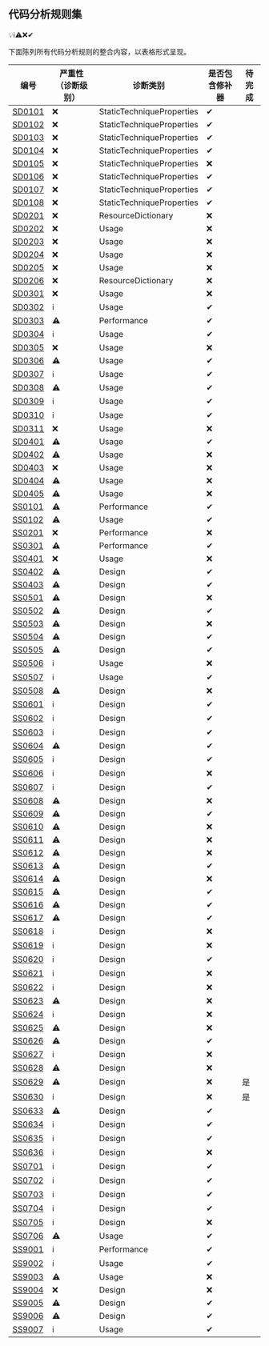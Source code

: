 ## 代码分析规则集

💡ℹ⚠❌✔

下面陈列所有代码分析规则的整合内容，以表格形式呈现。

| 编号                                      | 严重性（诊断级别） | 诊断类别                  | 是否包含修补器 | 待完成 |
| ----------------------------------------- | ------------------ | ------------------------- | -------------- | ------ |
| [SD0101](rules/Rule-SD0101) | ❌                  | StaticTechniqueProperties | ✔              |        |
| [SD0102](rules/Rule-SD0102) | ❌                  | StaticTechniqueProperties | ✔              |        |
| [SD0103](rules/Rule-SD0103) | ❌                  | StaticTechniqueProperties | ✔              |        |
| [SD0104](rules/Rule-SD0104) | ❌                  | StaticTechniqueProperties | ✔              |        |
| [SD0105](rules/Rule-SD0105) | ❌                  | StaticTechniqueProperties | ❌              |        |
| [SD0106](rules/Rule-SD0106) | ❌                  | StaticTechniqueProperties | ✔              |        |
| [SD0107](rules/Rule-SD0107) | ❌                  | StaticTechniqueProperties | ✔              |        |
| [SD0108](rules/Rule-SD0108) | ❌                  | StaticTechniqueProperties | ✔              |        |
| [SD0201](rules/Rule-SD0201) | ❌                  | ResourceDictionary        | ❌              |        |
| [SD0202](rules/Rule-SD0202) | ❌                  | Usage                     | ❌              |        |
| [SD0203](rules/Rule-SD0203) | ❌                  | Usage                     | ❌              |        |
| [SD0204](rules/Rule-SD0204) | ❌                  | Usage                     | ❌              |        |
| [SD0205](rules/Rule-SD0205) | ❌                  | Usage                     | ❌              |        |
| [SD0206](rules/Rule-SD0206) | ❌                  | ResourceDictionary        | ❌              |        |
| [SD0301](rules/Rule-SD0301) | ❌                  | Usage                     | ❌              |        |
| [SD0302](rules/Rule-SD0302) | ℹ                  | Usage                     | ✔              |        |
| [SD0303](rules/Rule-SD0303) | ⚠                  | Performance               | ✔              |        |
| [SD0304](rules/Rule-SD0304) | ℹ                  | Usage                     | ✔              |        |
| [SD0305](rules/Rule-SD0305) | ❌                  | Usage                     | ❌              |        |
| [SD0306](rules/Rule-SD0306) | ⚠                  | Usage                     | ✔              |        |
| [SD0307](rules/Rule-SD0307) | ℹ                  | Usage                     | ✔              |        |
| [SD0308](rules/Rule-SD0308) | ⚠                  | Usage                     | ✔              |        |
| [SD0309](rules/Rule-SD0309) | ℹ                  | Usage                     | ✔              |        |
| [SD0310](rules/Rule-SD0310) | ℹ                  | Usage                     | ✔              |        |
| [SD0311](rules/Rule-SD0311) | ❌                  | Usage                     | ❌              |        |
| [SD0401](rules/Rule-SD0401) | ⚠                  | Usage                     | ✔              |        |
| [SD0402](rules/Rule-SD0402) | ⚠                  | Usage                     | ❌              |        |
| [SD0403](rules/Rule-SD0403) | ❌                  | Usage                     | ❌              |        |
| [SD0404](rules/Rule-SD0404) | ⚠                  | Usage                     | ❌              |        |
| [SD0405](rules/Rule-SD0405) | ⚠                  | Usage                     | ❌              |        |
| [SS0101](rules/Rule-SS0101) | ⚠                  | Performance               | ✔              |        |
| [SS0102](rules/Rule-SS0102) | ⚠                  | Usage                     | ✔              |        |
| [SS0201](rules/Rule-SS0201) | ❌                  | Performance               | ❌              |        |
| [SS0301](rules/Rule-SS0301) | ⚠                  | Performance               | ✔              |        |
| [SS0401](rules/Rule-SS0401) | ❌                  | Usage                     | ❌              |        |
| [SS0402](rules/Rule-SS0402) | ⚠                  | Design                    | ✔              |        |
| [SS0403](rules/Rule-SS0403) | ⚠                  | Design                    | ✔              |        |
| [SS0501](rules/Rule-SS0501) | ⚠                  | Design                    | ❌              |        |
| [SS0502](rules/Rule-SS0502) | ⚠                  | Design                    | ✔              |        |
| [SS0503](rules/Rule-SS0503) | ⚠                  | Design                    | ❌              |        |
| [SS0504](rules/Rule-SS0504) | ⚠                  | Design                    | ✔              |        |
| [SS0505](rules/Rule-SS0505) | ⚠                  | Design                    | ✔              |        |
| [SS0506](rules/Rule-SS0506) | ℹ                  | Usage                     | ❌              |        |
| [SS0507](rules/Rule-SS0507) | ℹ                  | Usage                     | ✔              |        |
| [SS0508](rules/Rule-SS0508) | ⚠                  | Design                    | ❌              |        |
| [SS0601](rules/Rule-SS0601) | ℹ                  | Design                    | ✔              |        |
| [SS0602](rules/Rule-SS0602) | ℹ                  | Design                    | ✔              |        |
| [SS0603](rules/Rule-SS0603) | ℹ                  | Design                    | ✔              |        |
| [SS0604](rules/Rule-SS0604) | ⚠                  | Design                    | ✔              |        |
| [SS0605](rules/Rule-SS0605) | ℹ                  | Design                    | ✔              |        |
| [SS0606](rules/Rule-SS0606) | ℹ                  | Design                    | ❌              |        |
| [SS0607](rules/Rule-SS0607) | ℹ                  | Design                    | ✔              |        |
| [SS0608](rules/Rule-SS0608) | ⚠                  | Design                    | ❌              |        |
| [SS0609](rules/Rule-SS0609) | ⚠                  | Design                    | ✔              |        |
| [SS0610](rules/Rule-SS0610) | ⚠                  | Design                    | ❌              |        |
| [SS0611](rules/Rule-SS0611) | ⚠                  | Design                    | ❌              |        |
| [SS0612](rules/Rule-SS0612) | ⚠                  | Design                    | ❌              |        |
| [SS0613](rules/Rule-SS0613) | ⚠                  | Design                    | ✔              |        |
| [SS0614](rules/Rule-SS0614) | ⚠                  | Design                    | ❌              |        |
| [SS0615](rules/Rule-SS0615) | ⚠                  | Design                    | ✔              |        |
| [SS0616](rules/Rule-SS0616) | ⚠                  | Design                    | ✔              |        |
| [SS0617](rules/Rule-SS0617) | ⚠                  | Design                    | ✔              |        |
| [SS0618](rules/Rule-SS0618) | ℹ                  | Design                    | ❌              |        |
| [SS0619](rules/Rule-SS0619) | ℹ                  | Design                    | ❌              |        |
| [SS0620](rules/Rule-SS0620) | ℹ                  | Design                    | ✔              |        |
| [SS0621](rules/Rule-SS0621) | ℹ                  | Design                    | ❌              |        |
| [SS0622](rules/Rule-SS0622) | ℹ                  | Design                    | ❌              |        |
| [SS0623](rules/Rule-SS0623) | ⚠                  | Design                    | ❌              |        |
| [SS0624](rules/Rule-SS0624) | ℹ                  | Design                    | ❌              |        |
| [SS0625](rules/Rule-SS0625) | ⚠                  | Design                    | ❌              |        |
| [SS0626](rules/Rule-SS0626) | ⚠                  | Design                    | ✔              |        |
| [SS0627](rules/Rule-SS0627) | ℹ                  | Design                    | ❌              |        |
| [SS0628](rules/Rule-SS0628) | ⚠                  | Design                    | ❌              |        |
| [SS0629](rules/Rule-SS0629) | ⚠                  | Design                    | ❌              | 是     |
| [SS0630](rules/Rule-SS0630) | ℹ                  | Design                    | ❌              | 是     |
| [SS0633](rules/Rule-SS0633) | ⚠                  | Design                    | ✔              |        |
| [SS0634](rules/Rule-SS0634) | ℹ                  | Design                    | ✔              |        |
| [SS0635](rules/Rule-SS0635) | ℹ                  | Design                    | ✔              |        |
| [SS0636](rules/Rule-SS0636) | ℹ                  | Design                    | ❌              |        |
| [SS0701](rules/Rule-SS0701) | ℹ                  | Design                    | ✔              |        |
| [SS0702](rules/Rule-SS0702) | ℹ                  | Design                    | ✔              |        |
| [SS0703](rules/Rule-SS0703) | ℹ                  | Design                    | ✔              |        |
| [SS0704](rules/Rule-SS0704) | ℹ                  | Design                    | ✔              |        |
| [SS0705](rules/Rule-SS0705) | ℹ                  | Design                    | ❌              |        |
| [SS0706](rules/Rule-SS0706) | ⚠                  | Usage                     | ✔              |        |
| [SS9001](rules/Rule-SS9001) | ℹ                  | Performance               | ✔              |        |
| [SS9002](rules/Rule-SS9002) | ℹ                  | Usage                     | ✔              |        |
| [SS9003](rules/Rule-SS9003) | ⚠                  | Usage                     | ❌              |        |
| [SS9004](rules/Rule-SS9004) | ❌                  | Design                    | ❌              |        |
| [SS9005](rules/Rule-SS9005) | ⚠                  | Design                    | ✔              |        |
| [SS9006](rules/Rule-SS9006) | ⚠                  | Design                    | ✔              |        |
| [SS9007](rules/Rule-SS9007) | ℹ                  | Usage                     | ✔              |        |